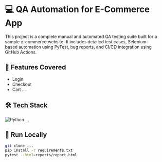 # 💻 QA Automation for E-Commerce App
This project is a complete manual and automated QA testing suite built for a sample e-commerce website. It includes detailed test cases, Selenium-based automation using PyTest, bug reports, and CI/CD integration using GitHub Actions.

## 🧪 Features Covered
- Login
- Checkout
- Cart
...

## 🛠 Tech Stack
![Python](https://img.shields.io/badge/Python-3776AB?style=for-the-badge&logo=python)
...

## 🚀 Run Locally
```bash
git clone ...
pip install -r requirements.txt
pytest --html=reports/report.html
